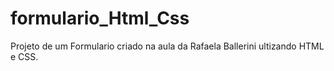 # formulario_Html_Css
Projeto de um Formulario criado na aula da Rafaela Ballerini ultizando HTML e CSS.
